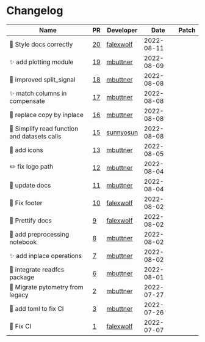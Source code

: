 # Changelog

<!-- prettier-ignore -->
Name | PR | Developer | Date | Patch
--- | --- | --- | --- | ---
👷 Style docs correctly | [20](https://github.com/buettnerlab/pytometry/pull/20) | [falexwolf](https://github.com/falexwolf) | 2022-08-11 |
✨ add plotting module | [19](https://github.com/buettnerlab/pytometry/pull/19) | [mbuttner](https://github.com/mbuttner) | 2022-08-09 |
🎨 improved split_signal | [18](https://github.com/buettnerlab/pytometry/pull/18) | [mbuttner](https://github.com/mbuttner) | 2022-08-08 |
✨ match columns in compensate | [17](https://github.com/buettnerlab/pytometry/pull/17) | [mbuttner](https://github.com/mbuttner) | 2022-08-08 |
🎨 replace copy by inplace | [16](https://github.com/buettnerlab/pytometry/pull/16) | [mbuttner](https://github.com/mbuttner) | 2022-08-08 |
🎨 Simplify read function and datasets calls | [15](https://github.com/buettnerlab/pytometry/pull/15) | [sunnyosun](https://github.com/sunnyosun) | 2022-08-08 |
💄 add icons | [13](https://github.com/buettnerlab/pytometry/pull/13) | [mbuttner](https://github.com/mbuttner) | 2022-08-05 |
✏️ fix logo path | [12](https://github.com/buettnerlab/pytometry/pull/12) | [mbuttner](https://github.com/mbuttner) | 2022-08-04 |
📝 update docs | [11](https://github.com/buettnerlab/pytometry/pull/11) | [mbuttner](https://github.com/mbuttner) | 2022-08-04 |
📝 Fix footer | [10](https://github.com/buettnerlab/pytometry/pull/10) | [falexwolf](https://github.com/falexwolf) | 2022-08-02 |
👷 Prettify docs | [9](https://github.com/buettnerlab/pytometry/pull/9) | [falexwolf](https://github.com/falexwolf) | 2022-08-02 |
📝 add preprocessing notebook | [8](https://github.com/buettnerlab/pytometry/pull/8) | [mbuttner](https://github.com/mbuttner) | 2022-08-02 |
✨ add inplace operations | [7](https://github.com/buettnerlab/pytometry/pull/7) | [mbuttner](https://github.com/mbuttner) | 2022-08-02 |
🎨 integrate readfcs package | [6](https://github.com/buettnerlab/pytometry/pull/6) | [mbuttner](https://github.com/mbuttner) | 2022-08-01 |
🚚 Migrate pytometry from legacy | [2](https://github.com/buettnerlab/pytometry/pull/2) | [mbuttner](https://github.com/mbuttner) | 2022-07-27 |
🐛 add toml to fix CI | [3](https://github.com/buettnerlab/pytometry/pull/3) | [mbuttner](https://github.com/mbuttner) | 2022-07-26 |
💚 Fix CI | [1](https://github.com/laminlabs/pytometry/pull/1) | [falexwolf](https://github.com/falexwolf) | 2022-07-07 |
